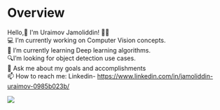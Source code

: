 # Overview

Hello,👋  I'm Uraimov Jamoliddin! 👨‍💻 <br/>
💻 I’m currently working on Computer Vision concepts. <br/>
🌱 I’m currently learning Deep learning algorithms.<br/>
🔍I’m looking for object detection use cases.<br/>
💬 Ask me about my goals and accomplishments<br/>
📫 How to reach me: Linkedin- https://www.linkedin.com/in/jamoliddin-uraimov-0985b023b/  <br/>


![](https://github.com/uraimov92cnu/Overview/blob/main/ai_759_gettyimages.jpg)


